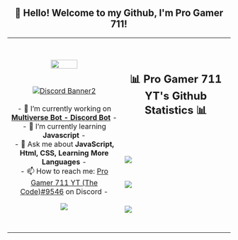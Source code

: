 <h2 align="center">👋 Hello! Welcome to my Github, I'm Pro Gamer 711!</h2>
<p align="center">
<table align="center">
   <tr>
      <td>
         <p align="center">    
         <img align="center" src="https://i.imgur.com/E029hYg.png" width="50%"/></a><br/>
         <br/><br/>
            <a href="https://discord.gg/ktTJCzTtCM"><img align="center" src="https://discordapp.com/api/guilds/924943715053760572/widget.png?style=banner1" alt="Discord Banner2"/></a>
         <br/><br/>
         - 🔭 I’m currently working on <strong><a href="https://multiverse-bot.herokuapp.com/">Multiverse Bot - Discord Bot</a></strong> -
         <br/>
         - 🌱 I’m currently learning <strong>Javascript</strong> -
         <br/>
         - 💬 Ask me about <strong>JavaScript, Html, CSS, Learning More Languages</strong> -
         <br/>
         - 📫 How to reach me: <a href="https://discord.gg/ktTJCzTtCM">Pro Gamer 711 YT (The Code)#9546</a> on Discord -
         <br/>
         <p align="center">                     
             <img align="center" src="https://github-readme-stats.vercel.app/api/top-langs/?username=Pro-Gamer-711-YT&theme=radical&hide_border=true" />
         </p>  
      </td>
      <td>
      <br/><br/>
      <h2 align="center">📊 Pro Gamer 711 YT's Github Statistics 📊 </h2>   
         <br/><br/><br/>
         <img align="center" src="http://github-readme-streak-stats.herokuapp.com?user=Pro-Gamer-711-YT&theme=radical&hide_border=true" />   
         <br/><br/><br/>
         <img align="center" src="https://github-readme-stats-taupe-two.vercel.app/api/wakatime?username=Pro-Gamer-711-YT&hide_title=true&hide_border=true&langs_count=5&layout=compact&v=2.png"/><br/><br/><br/>
         <img align="center" src="https://github-readme-stats.vercel.app/api?username=Pro-Gamer-711-YT&theme=radical&show_icons=true&hide_border=true" />
         <br/><br/><br/>         
      </td>
   </tr>
</table>
</p>
